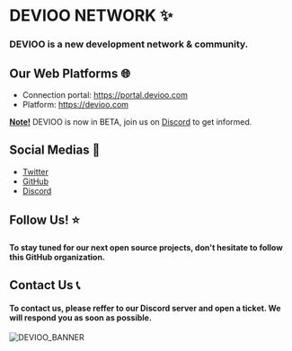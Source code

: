 # DEVIOO NETWORK ✨
### DEVIOO is a new development network & community.

## Our Web Platforms 🌐
- Connection portal: <https://portal.devioo.com>
- Platform: <https://devioo.com>

**<ins>Note!</ins>** DEVIOO is now in BETA, join us on [Discord](https://discord.devioo.com) to get informed.

## Social Medias 📱
- [Twitter](https://twitter.com/DEVIOONetwork)
- [GitHub](https://github.com/devioo-network)
- [Discord](https://discord.devioo.com)

## Follow Us! ⭐
#### To stay tuned for our next open source projects, don't hesitate to follow this GitHub organization.

## Contact Us 📞
#### To contact us, please reffer to our Discord server and open a ticket. We will respond you as soon as possible.

![DEVIOO_BANNER](https://devioo.alwaysdata.net/Others/DEVIOO_BANNER.png)
